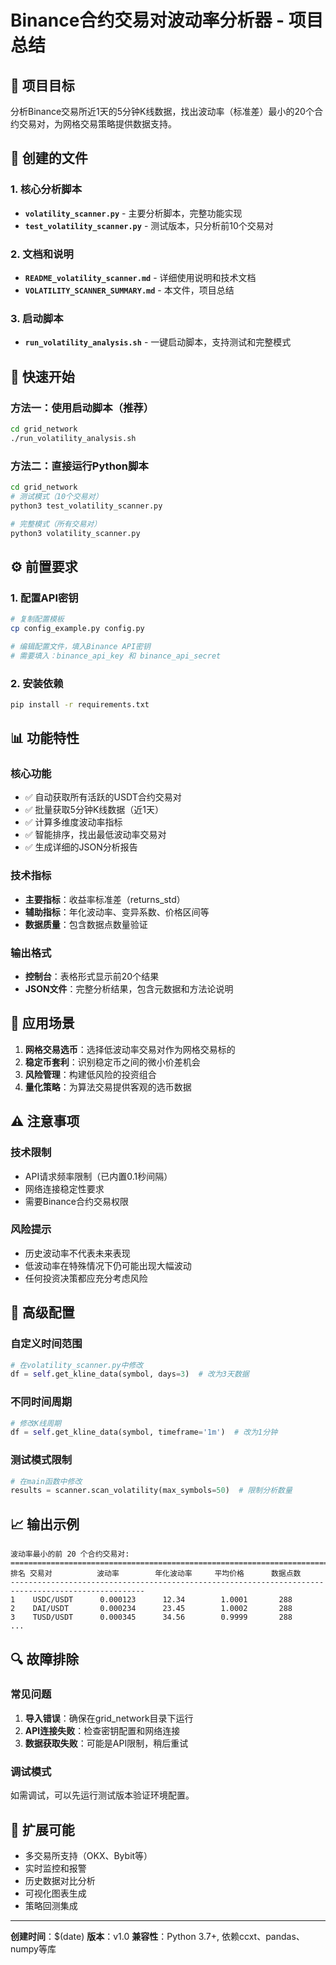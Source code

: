 # Binance合约交易对波动率分析器 - 项目总结

## 🎯 项目目标

分析Binance交易所近1天的5分钟K线数据，找出波动率（标准差）最小的20个合约交易对，为网格交易策略提供数据支持。

## 📁 创建的文件

### 1. 核心分析脚本
- **`volatility_scanner.py`** - 主要分析脚本，完整功能实现
- **`test_volatility_scanner.py`** - 测试版本，只分析前10个交易对

### 2. 文档和说明
- **`README_volatility_scanner.md`** - 详细使用说明和技术文档
- **`VOLATILITY_SCANNER_SUMMARY.md`** - 本文件，项目总结

### 3. 启动脚本
- **`run_volatility_analysis.sh`** - 一键启动脚本，支持测试和完整模式

## 🚀 快速开始

### 方法一：使用启动脚本（推荐）
```bash
cd grid_network
./run_volatility_analysis.sh
```

### 方法二：直接运行Python脚本
```bash
cd grid_network
# 测试模式（10个交易对）
python3 test_volatility_scanner.py

# 完整模式（所有交易对）
python3 volatility_scanner.py
```

## ⚙️ 前置要求

### 1. 配置API密钥
```bash
# 复制配置模板
cp config_example.py config.py

# 编辑配置文件，填入Binance API密钥
# 需要填入：binance_api_key 和 binance_api_secret
```

### 2. 安装依赖
```bash
pip install -r requirements.txt
```

## 📊 功能特性

### 核心功能
- ✅ 自动获取所有活跃的USDT合约交易对
- ✅ 批量获取5分钟K线数据（近1天）
- ✅ 计算多维度波动率指标
- ✅ 智能排序，找出最低波动率交易对
- ✅ 生成详细的JSON分析报告

### 技术指标
- **主要指标**：收益率标准差（returns_std）
- **辅助指标**：年化波动率、变异系数、价格区间等
- **数据质量**：包含数据点数量验证

### 输出格式
- **控制台**：表格形式显示前20个结果
- **JSON文件**：完整分析结果，包含元数据和方法论说明

## 🎯 应用场景

1. **网格交易选币**：选择低波动率交易对作为网格交易标的
2. **稳定币套利**：识别稳定币之间的微小价差机会
3. **风险管理**：构建低风险的投资组合
4. **量化策略**：为算法交易提供客观的选币数据

## ⚠️ 注意事项

### 技术限制
- API请求频率限制（已内置0.1秒间隔）
- 网络连接稳定性要求
- 需要Binance合约交易权限

### 风险提示
- 历史波动率不代表未来表现
- 低波动率在特殊情况下仍可能出现大幅波动
- 任何投资决策都应充分考虑风险

## 🔧 高级配置

### 自定义时间范围
```python
# 在volatility_scanner.py中修改
df = self.get_kline_data(symbol, days=3)  # 改为3天数据
```

### 不同时间周期
```python
# 修改K线周期
df = self.get_kline_data(symbol, timeframe='1m')  # 改为1分钟
```

### 测试模式限制
```python
# 在main函数中修改
results = scanner.scan_volatility(max_symbols=50)  # 限制分析数量
```

## 📈 输出示例

```
波动率最小的前 20 个合约交易对:
====================================================================================================
排名 交易对          波动率        年化波动率     平均价格      数据点数
----------------------------------------------------------------------------------------------------
1    USDC/USDT      0.000123      12.34        1.0001       288
2    DAI/USDT       0.000234      23.45        1.0002       288
3    TUSD/USDT      0.000345      34.56        0.9999       288
...
```

## 🔍 故障排除

### 常见问题
1. **导入错误**：确保在grid_network目录下运行
2. **API连接失败**：检查密钥配置和网络连接
3. **数据获取失败**：可能是API限制，稍后重试

### 调试模式
如需调试，可以先运行测试版本验证环境配置。

## 🚀 扩展可能

- 多交易所支持（OKX、Bybit等）
- 实时监控和报警
- 历史数据对比分析
- 可视化图表生成
- 策略回测集成

---

**创建时间**：$(date)
**版本**：v1.0
**兼容性**：Python 3.7+, 依赖ccxt、pandas、numpy等库 